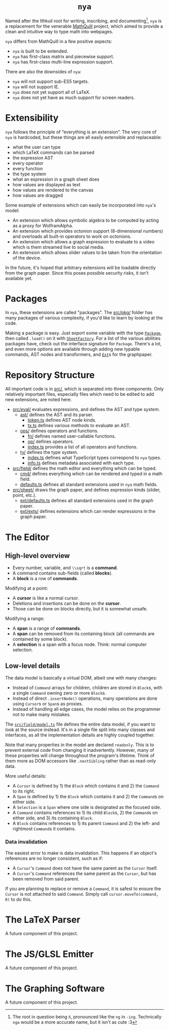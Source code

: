 <h1 align="center"><code>nya</code></h1>

Named after the Ithkuil root for writing, inscribing, and documenting[^1], `nya`
is a replacement for the venerable [MathQuill](https://mathquill.com/) project,
which aimed to provide a clean and intuitive way to type math into webpages.

`nya` differs from MathQuill in a few positive aspects:

- `nya` is built to be extended.
- `nya` has first-class matrix and piecewise support.
- `nya` has first-class multi-line expression support.

There are also the downsides of `nya`:

- `nya` will not support sub-ES5 targets.
- `nya` will not support IE.
- `nya` does not yet support all of LaTeX.
- `nya` does not yet have as much support for screen readers.

# Extensibility

`nya` follows the principle of “everything is an extension”. The very core of
`nya` is hardcoded, but these things are all easily extensible and replaceable:

- what the user can type
- which LaTeX commands can be parsed
- the expression AST
- every operator
- every function
- the type system
- what an expression in a graph sheet does
- how values are displayed as text
- how values are rendered to the canvas
- how values are dragged

Some example of extensions which can easily be incorporated into `nya`'s model:

- An extension which allows symbolic algebra to be computed by acting as a proxy
  for WolframAlpha.
- An extension which provides octonion support (8-dimensional numbers) and
  overloads all built-in operators to work on octonions.
- An extension which allows a graph expression to evaluate to a video which is
  them streamed live to social media.
- An extension which allows slider values to be taken from the orientation of
  the device.

In the future, it's hoped that arbitrary extensions will be loadable directly
from the graph paper. Since this poses possible security risks, it isn't
available yet.

# Packages

In `nya`, these extensions are called "packages". The [src/pkg/](src/pkg/)
folder has many packages of various complexity, if you'd like to learn by
looking at the code.

Making a package is easy. Just export some variable with the type
[`Package`](src/pkg/index.ts), then called `.load()` on it with
[`SheetFactory`](src/sheet/factory.ts). For a list of the various abilities
packages have, check out the interface signature for `Package`. There's a lot,
and even more options are available through adding new typable commands, AST
nodes and transformers, and [`Ext`](src/sheet/ext/index.ts)s for the graphpaper.

# Repository Structure

All important code is in [src/](src/), which is separated into three components.
Only relatively important files, especially files which need to be edited to add
new extensions, are noted here.

- [src/eval/](src/eval/) evaluates expressions, and defines the AST and type
  system.
  - [ast/](src/eval/ast/) defines the AST and its parser.
    - [token.ts](src/eval/ast/token.ts) defines AST node kinds.
    - [tx.ts](src/eval/ast/tx.ts) defines various methods to evaluate an AST.
  - [ops/](src/eval/ops/) defines operators and functions.
    - [fn/](src/eval/ops/fn/) defines named user-callable functions.
    - [op/](src/eval/ops/op/) defines operators.
    - [index.ts](src/eval/ops/index.ts) provides a list of all operators and
      functions.
  - [ty/](src/eval/ty/) defines the type system.
    - [index.ts](src/eval/ty/index.ts) defines what TypeScript types correspond
      to `nya` types.
    - [info.ts](src/eval/ty/info.ts) defines metadata associated with each type.
- [src/field/](src/field/) defines the math editor and everything which can be
  typed.
  - [cmd/](src/field/cmd/) defines everything which can be rendered and typed in
    a math field.
  - [defaults.ts](src/field/defaults.ts) defines all standard extensions used in
    `nya` math fields.
- [src/sheet/](src/sheet/) draws the graph paper, and defines expression kinds
  (slider, point, etc.).
  - [ext/defaults.ts](src/sheet/ext/defaults.ts) defines all standard extensions
    used in the graph paper.
  - [ext/exts/](src/sheet/ext/exts/) defines extensions which can render
    expressions in the graph paper.

# The Editor

## High-level overview

- Every number, variable, and `\\sqrt` is a **command**.
- A command contains sub-fields (called **blocks**).
- A **block** is a row of **commands**.

Modifying at a point:

- A **cursor** is like a normal cursor.
- Deletions and insertions can be done on the **cursor**.
- Those can be done on blocks directly, but it is somewhat unsafe.

Modifying a range:

- A **span** is a range of **commands**.
- A **span** can be removed from its containing block (all commands are
  contained by some block).
- A **selection** is a span with a focus node. Think: normal computer selection.

## Low-level details

The data model is basically a virtual DOM, albeit one with many changes:

- Instead of `Command` arrays for children, children are stored in `Block`s,
  with a single `Command` owning zero or more `Block`s.
- Instead of direct `.insertNode()` operations, many operations are done using
  `Cursor`s or `Span`s as proxies.
- Instead of handling all edge cases, the model relies on the programmer not to
  make many mistakes.

The [`src/field/model.ts`](src/field/model.ts) file defines the entire data
model, if you want to look at the source instead. It's in a single file split
into many classes and interfaces, as all the implementation details are highly
coupled together.

Note that many properties in the model are declared `readonly`. This is to
prevent external code from changing it inadvertently. However, many of these
properties will change throughout the program's lifetime. Think of them more as
DOM accessors like `.nextSibling` rather than as read-only data.

More useful details:

- A `Cursor` is defined by 1) the `Block` which contains it and 2) the `Command`
  to its right.
- A `Span` is defined by 1) the `Block` which contains it and 2) the `Command`s
  on either side.
- A `Selection` is a `Span` where one side is designated as the focused side.
- A `Command` contains references to 1) its child `Block`s, 2) the `Command`s on
  either side, and 3) its containing `Block`.
- A `Block` contains references to 1) its parent `Command` and 2) the left- and
  rightmost `Command`s it contains.

### Data invalidation

The easiest error to make is data invalidation. This happens if an object's
references are no longer consistent, such as if:

- A `Cursor`'s `Command` does not have the same parent as the `Cursor` itself.
- A `Cursor`'s `Command` references the same parent as the `Cursor`, but has
  been removed from said parent.

If you are planning to replace or remove a `Command`, it is safest to ensure the
`Cursor` is not attached to said `Command`. Simply call
`cursor.moveTo(command, R)` to do this.

# The LaTeX Parser

A future component of this project.

# The JS/GLSL Emitter

A future component of this project.

# The Graphing Software

A future component of this project.

[^1]:
    The root in question being `ň`, pronounced like the `ng` in `-ing`.
    Technically `nga` would be a more accurate name, but it isn't as cute :3
